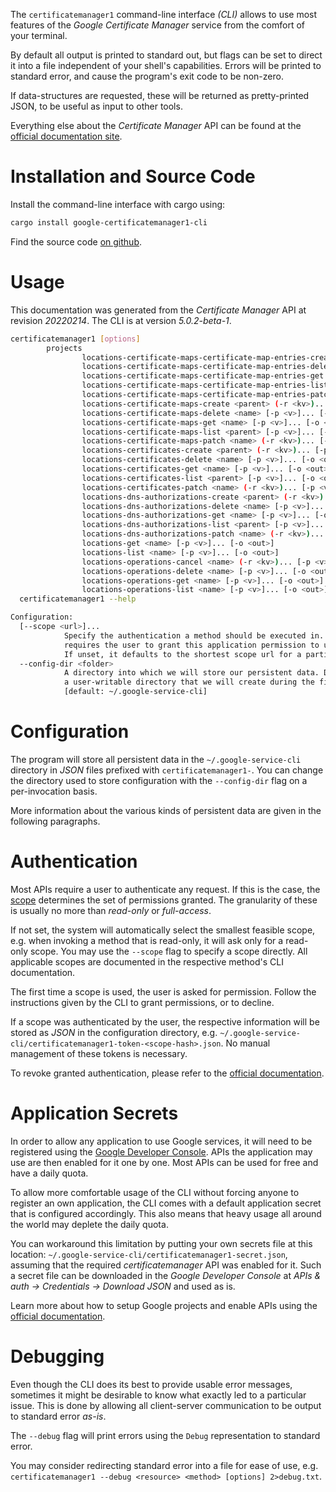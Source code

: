 <!---
DO NOT EDIT !
This file was generated automatically from 'src/generator/templates/cli/README.md.mako'
DO NOT EDIT !
-->
The `certificatemanager1` command-line interface *(CLI)* allows to use most features of the *Google Certificate Manager* service from the comfort of your terminal.

By default all output is printed to standard out, but flags can be set to direct it into a file independent of your shell's
capabilities. Errors will be printed to standard error, and cause the program's exit code to be non-zero.

If data-structures are requested, these will be returned as pretty-printed JSON, to be useful as input to other tools.

Everything else about the *Certificate Manager* API can be found at the
[official documentation site](https://cloud.google.com/certificate-manager).

# Installation and Source Code

Install the command-line interface with cargo using:

```bash
cargo install google-certificatemanager1-cli
```

Find the source code [on github](https://github.com/Byron/google-apis-rs/tree/main/gen/certificatemanager1-cli).

# Usage

This documentation was generated from the *Certificate Manager* API at revision *20220214*. The CLI is at version *5.0.2-beta-1*.

```bash
certificatemanager1 [options]
        projects
                locations-certificate-maps-certificate-map-entries-create <parent> (-r <kv>)... [-p <v>]... [-o <out>]
                locations-certificate-maps-certificate-map-entries-delete <name> [-p <v>]... [-o <out>]
                locations-certificate-maps-certificate-map-entries-get <name> [-p <v>]... [-o <out>]
                locations-certificate-maps-certificate-map-entries-list <parent> [-p <v>]... [-o <out>]
                locations-certificate-maps-certificate-map-entries-patch <name> (-r <kv>)... [-p <v>]... [-o <out>]
                locations-certificate-maps-create <parent> (-r <kv>)... [-p <v>]... [-o <out>]
                locations-certificate-maps-delete <name> [-p <v>]... [-o <out>]
                locations-certificate-maps-get <name> [-p <v>]... [-o <out>]
                locations-certificate-maps-list <parent> [-p <v>]... [-o <out>]
                locations-certificate-maps-patch <name> (-r <kv>)... [-p <v>]... [-o <out>]
                locations-certificates-create <parent> (-r <kv>)... [-p <v>]... [-o <out>]
                locations-certificates-delete <name> [-p <v>]... [-o <out>]
                locations-certificates-get <name> [-p <v>]... [-o <out>]
                locations-certificates-list <parent> [-p <v>]... [-o <out>]
                locations-certificates-patch <name> (-r <kv>)... [-p <v>]... [-o <out>]
                locations-dns-authorizations-create <parent> (-r <kv>)... [-p <v>]... [-o <out>]
                locations-dns-authorizations-delete <name> [-p <v>]... [-o <out>]
                locations-dns-authorizations-get <name> [-p <v>]... [-o <out>]
                locations-dns-authorizations-list <parent> [-p <v>]... [-o <out>]
                locations-dns-authorizations-patch <name> (-r <kv>)... [-p <v>]... [-o <out>]
                locations-get <name> [-p <v>]... [-o <out>]
                locations-list <name> [-p <v>]... [-o <out>]
                locations-operations-cancel <name> (-r <kv>)... [-p <v>]... [-o <out>]
                locations-operations-delete <name> [-p <v>]... [-o <out>]
                locations-operations-get <name> [-p <v>]... [-o <out>]
                locations-operations-list <name> [-p <v>]... [-o <out>]
  certificatemanager1 --help

Configuration:
  [--scope <url>]...
            Specify the authentication a method should be executed in. Each scope
            requires the user to grant this application permission to use it.
            If unset, it defaults to the shortest scope url for a particular method.
  --config-dir <folder>
            A directory into which we will store our persistent data. Defaults to
            a user-writable directory that we will create during the first invocation.
            [default: ~/.google-service-cli]

```

# Configuration

The program will store all persistent data in the `~/.google-service-cli` directory in *JSON* files prefixed with `certificatemanager1-`.  You can change the directory used to store configuration with the `--config-dir` flag on a per-invocation basis.

More information about the various kinds of persistent data are given in the following paragraphs.

# Authentication

Most APIs require a user to authenticate any request. If this is the case, the [scope][scopes] determines the 
set of permissions granted. The granularity of these is usually no more than *read-only* or *full-access*.

If not set, the system will automatically select the smallest feasible scope, e.g. when invoking a
method that is read-only, it will ask only for a read-only scope. 
You may use the `--scope` flag to specify a scope directly. 
All applicable scopes are documented in the respective method's CLI documentation.

The first time a scope is used, the user is asked for permission. Follow the instructions given 
by the CLI to grant permissions, or to decline.

If a scope was authenticated by the user, the respective information will be stored as *JSON* in the configuration
directory, e.g. `~/.google-service-cli/certificatemanager1-token-<scope-hash>.json`. No manual management of these tokens
is necessary.

To revoke granted authentication, please refer to the [official documentation][revoke-access].

# Application Secrets

In order to allow any application to use Google services, it will need to be registered using the 
[Google Developer Console][google-dev-console]. APIs the application may use are then enabled for it
one by one. Most APIs can be used for free and have a daily quota.

To allow more comfortable usage of the CLI without forcing anyone to register an own application, the CLI
comes with a default application secret that is configured accordingly. This also means that heavy usage
all around the world may deplete the daily quota.

You can workaround this limitation by putting your own secrets file at this location: 
`~/.google-service-cli/certificatemanager1-secret.json`, assuming that the required *certificatemanager* API 
was enabled for it. Such a secret file can be downloaded in the *Google Developer Console* at 
*APIs & auth -> Credentials -> Download JSON* and used as is.

Learn more about how to setup Google projects and enable APIs using the [official documentation][google-project-new].


# Debugging

Even though the CLI does its best to provide usable error messages, sometimes it might be desirable to know
what exactly led to a particular issue. This is done by allowing all client-server communication to be 
output to standard error *as-is*.

The `--debug` flag will print errors using the `Debug` representation to standard error.

You may consider redirecting standard error into a file for ease of use, e.g. `certificatemanager1 --debug <resource> <method> [options] 2>debug.txt`.


[scopes]: https://developers.google.com/+/api/oauth#scopes
[revoke-access]: http://webapps.stackexchange.com/a/30849
[google-dev-console]: https://console.developers.google.com/
[google-project-new]: https://developers.google.com/console/help/new/
